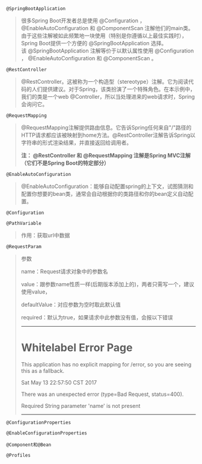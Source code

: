 ```
@SpringBootApplication
```

> 很多Spring Boot开发者总是使用 @Configuration ， @EnableAutoConfiguration 和 @ComponentScan 注解他们的main类。由于这些注解被如此频繁地一块使用（特别是你遵循以上最佳实践时），Spring Boot提供一个方便的 @SpringBootApplication 选择。  
> 该 @SpringBootApplication 注解等价于以默认属性使用 @Configuration ， @EnableAutoConfiguration 和 @ComponentScan 。

```
@RestController
```

> @RestController。这被称为一个构造型（stereotype）注解。它为阅读代码的人们提供建议。对于Spring，该类扮演了一个特殊角色。在本示例中，我们的类是一个web @Controller，所以当处理进来的web请求时，Spring会询问它。

```
@RequestMapping
```

> @RequestMapping注解提供路由信息。它告诉Spring任何来自"/"路径的HTTP请求都应该被映射到home方法。@RestController注解告诉Spring以字符串的形式渲染结果，并直接返回给调用者。
>
> **注： @RestController 和 @RequestMapping 注解是Spring MVC注解（它们不是Spring Boot的特定部分）**

```
@EnableAutoConfiguration
```

> @EnableAutoConfiguration：能够自动配置spring的上下文，试图猜测和配置你想要的bean类，通常会自动根据你的类路径和你的bean定义自动配置。

```
@Configuration
```

```
@PathVariable
```

> 作用：获取url中数据

```
@RequestParam
```

> 参数
>
> name：Request请求对象中的参数名
>
> value：跟参数name性质一样\(后期版本添加上的\)，两者只需写一个，建议使用value，
>
> defaultValue ：对应参数为空时取此默认值
>
> required：默认为true，如果请求中此参数没有值，会报以下错误
>
> ---
>
> # Whitelabel Error Page
>
> This application has no explicit mapping for /error, so you are seeing this as a fallback.
>
> Sat May 13 22:57:50 CST 2017
>
> There was an unexpected error \(type=Bad Request, status=400\).
>
> Required String parameter 'name' is not present
>
> ---

```
@ConfigurationProperties
```

```
@EnableConfigurationProperties
```

```
@Component和@Bean
```

```
@Profiles
```



